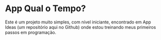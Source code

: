 # App Qual o Tempo?
Este é um projeto muito simples, com nível iniciante, encontrado em App Ideas (um repositório aqui no Github) onde estou treinando meus primeiros passos em programação.
